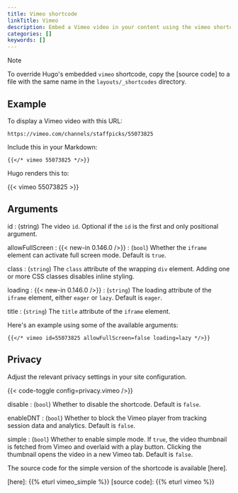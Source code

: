 ```yaml
---
title: Vimeo shortcode
linkTitle: Vimeo
description: Embed a Vimeo video in your content using the vimeo shortcode.
categories: []
keywords: []
---
```


> [!note]
> To override Hugo's embedded `vimeo` shortcode, copy the [source code] to a file with the same name in the `layouts/_shortcodes` directory.

## Example

To display a Vimeo video with this URL:

```text
https://vimeo.com/channels/staffpicks/55073825
```

Include this in your Markdown:

```text
{{</* vimeo 55073825 */>}}
```

Hugo renders this to:

{{< vimeo 55073825 >}}

## Arguments

id
: (string) The video `id`. Optional if the `id` is the first and only positional argument.

allowFullScreen
: {{< new-in 0.146.0 />}}
: (`bool`) Whether the `iframe` element can activate full screen mode. Default is `true`.

class
: (`string`) The `class` attribute of the wrapping `div` element. Adding one or more CSS classes disables inline styling.

loading
: {{< new-in 0.146.0 />}}
: (`string`) The loading attribute of the `iframe` element, either `eager` or `lazy`. Default is `eager`.

title
: (`string`) The `title` attribute of the `iframe` element.

Here's an example using some of the available arguments:

```text
{{</* vimeo id=55073825 allowFullScreen=false loading=lazy */>}}
```

## Privacy

Adjust the relevant privacy settings in your site configuration.

{{< code-toggle config=privacy.vimeo />}}

disable
: (`bool`) Whether to disable the shortcode. Default is `false`.

enableDNT
: (`bool`) Whether to block the Vimeo player from tracking session data and analytics. Default is `false`.

simple
: (`bool`) Whether to enable simple mode. If `true`, the video thumbnail is fetched from Vimeo and overlaid with a play button. Clicking the thumbnail opens the video in a new Vimeo tab. Default is `false`.

The source code for the simple version of the shortcode is available [here].

[here]: {{% eturl vimeo_simple %}}
[source code]: {{% eturl vimeo %}}
